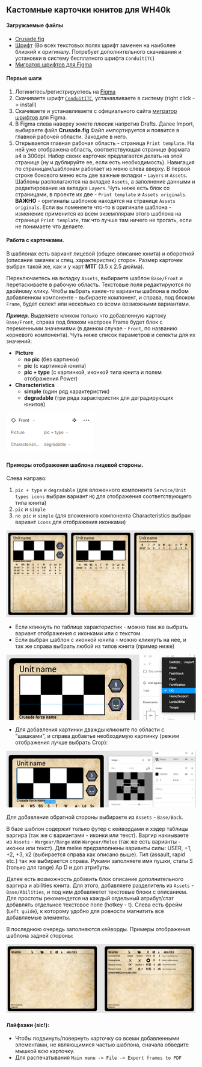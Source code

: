 ## Кастомные карточки юнитов для WH40k

#### Загружаемые файлы
- [Crusade.fig](Crusade.fig)
- [Шрифт](https://dl.freefontsfamily.com/download/conduit-itc-font/) (Во всех текстовых полях шрифт заменен на наиболее близкий к оригиналу. Потребует дополнительного скачивания и установки в систему бесплатного
  шрифта `ConduitITC`)
- [Мигратор шрифтов для Figma](https://desktop.figma.com/agent/win/InstallFigmaAgent.exe)
    
#### Первые шаги
1. Логинитесь/регистрируетесь на [Figma](https://www.figma.com/)
2. Скачиваете шрифт [`ConduitITC`](https://dl.freefontsfamily.com/download/conduit-itc-font/), устанавливаете в систему (right click -> install)
3. Скачиваете и устанавливаете с официального сайта [мигратор шрифтов](https://desktop.figma.com/agent/win/InstallFigmaAgent.exe) для Figma.
4. В Figma слева наверху жмете плюсик напротив Drafts. Далее Import, выбираете файл **Crusade.fig** Файл импортируется и появится в главной рабочей области. Заходите в него.
5. Открывается главная рабочая область - страница `Print template`. На ней уже отображена область, соответствующая странице формата а4 в 300dpi. 
   Набор своих карточек предлагается делать на этой странице (ну и дублируйте ее, если есть необходимость). Навигация по страницам/шаблонам работает 
   из меню слева вверху. В первой строке бокового меню есть две важные вкладки - `Layers` и `Assets`. Шаблоны располагаются на вкладке `Assets`, а заполнение 
   данными и редактирование на вкладке `Layers`. Чуть ниже есть блок со страницами, в проекте их две - `Print template` и `Assets originals`. **ВАЖНО** - оригиналы 
   шаблонов находятся на странице `Assets originals`. Если вы поменяете что-то в оригинале шаблона - изменение применится ко всем экземплярам этого шаблона 
   на странице `Print template`, так что лучше там ничего не трогать, если не понимаете что делаете.

#### Работа с карточками. 
В шаблонах есть вариант лицевой (общее описание юнита) и оборотной (описание закачек и спец. характеристик) сторон. Размер карточек выбран такой же, как и у карт **МТГ** (3.5 х 2.5 дюйма). 


Переключаетесь на вкладку `Assets`, выбираете шаблон `Base/Front` и перетаскиваете в рабочую область. 
Текстовые поля редактируются по двойному клику. Чтобы выбрать какие-то варианты шаблона в любом добавленном компоненте - выбираете компонент, и справа, 
под блоком `Frame`, будет селект или несколько со всеми возможными вариантами.


**_Пример._** Выделяете кликом только что добавленную картоку `Base/Front`, справа под блоком настроек Frame будет блок с переменными значениями (в данном случае - `Front`, 
по названию корневого компонента). Чуть ниже список параметров и селекты для их значений: 
- **Picture**
  - **no piс** (без картинки)
  - **pic** (с картинкой юнита)
  - **pic + type** (с картинкой, иконкой типа юнита и полем отображения Power)
- **Characteristics**
    - **simple** (один ряд характеристик)
    - **degradable** (три ряда характеристик для деградирующих юнитов)

![Variables](./examples/front-variables.png)


#### Примеры отображения шаблона лицевой стороны.
Слева направо: 
1. `pic + type` и `degradable` (для вложенного компонента `Service/Unit types icons` выбран вариант `HQ` для отображения соответствующего типа юнита)
2. `pic` и `simple`
3. `no pic` и `simple` (для вложенного компонента Characteristics выбран вариант `icons` для отображения иконками)

![Лицевая сторона](./examples/front.png)

* Если кликнуть по таблице характеристик - можно там же выбрать вариант отображения с иконками или с текстом.
* Если выбран шаблон с иконкой юнита - можно кликнуть на нее, и так же справа выбрать любой из типов юнита (пример ниже)
  
![Иконки юнитов](./examples/variable-example.png)

* Для добавления картинки дважды кликните по области с "шашками", и справа добавтье необходимую картинку (режим отображения лучше выбрать Crop):

![Иконки юнитов](./examples/choose-image.png)

Для добавления обратной стороны выбираете из `Assets` - `Base/Back`.

В базе шаблон содержит только футер с кейвордами и хэдер таблицы варгира (так же с вариантами - иконки или текст). Варгир накиываете из `Assets` - `Wargear/Range` или `Wargear/Melee` (так же 
есть варианты - иконки или текст). Для melee предзаполнены варианты силы: USER, +1, +2, +3, x2 (выбирается справа как описано выше). Тип (assault, rapid etc.) так же 
выбирается справа. Руками заполняете имя пушки, статы S (только для range) Ap D и доп атрибуты.

Далее есть возможность добавить блок описание дополнительного варгира и abilities юнита. Для этого, добавляете разделитель из `Assets` - `Base/Abilities`, и под ним добавляетет текстовые блоки с описанием. 
Для простоты рекомендется на каждый отдельный атрибут/стат добавлять отдельное текстовое поле (hotkey - t). Слева есть фрейм (`Left guide`), к которому удобно для ровности магнитить все добавляемые элементы.

В последнюю очередь заполняются кейворды.
Примеры отображения шаблона задней стороны:

![Задняя сторона](./examples/back.png)

#### Лайфхаки (sic!):
* Чтобы подвинуть/повернуть карточку со всеми добавленными элементами, не являющимися частью шаблона, сначала обведите мышкой всю карточку.
* Для распечатывания `Main menu -> File -> Export frames to PDF`